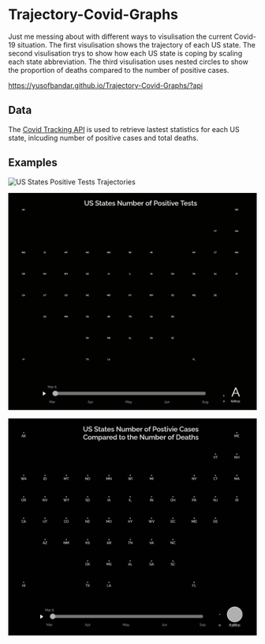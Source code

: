 # Trajectory-Covid-Graphs

Just me messing about with different ways to visulisation the current Covid-19 situation. The first visulisation shows the trajectory of each US state.
The second visulisation trys to show how each US state is coping by scaling each state abbreviation. The third visulisation uses nested circles to show 
the proportion of deaths compared to the number of positive cases.

https://yusofbandar.github.io/Trajectory-Covid-Graphs/?api

## Data

The [Covid Tracking API](https://covidtracking.com/data/api) is used to retrieve lastest statistics for each US state, inlcuding number of positive cases and total deaths.

## Examples

![US States Positive Tests Trajectories](https://github.com/YusofBandar/Trajectory-Covid-Graphs/blob/master/docs/positiveTestTrajectories.gif)

![US States Number of Deaths Trajectories](https://github.com/YusofBandar/Trajectory-Covid-Graphs/blob/master/docs/numberDeathsTrajectories.gif)

![US States Number of Positive Cases Compared to the Number of Deaths](https://github.com/YusofBandar/Trajectory-Covid-Graphs/blob/master/docs/numberDeathsCases.gif)
